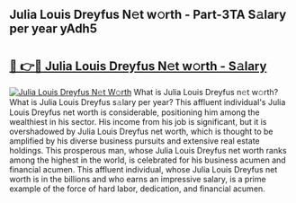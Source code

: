 ## Julia Louis Dreyfus N𝚎t w𝚘rth - Part-3TA S𝚊lary per year yAdh5

# <h2><a href="http://gc0gd06.nevu.top/?p=Julia+Louis+Dreyfus">🔗 👉🔴 Julia Louis Dreyfus N𝚎t w𝚘rth - S𝚊lary</a></h2>

[![Julia Louis Dreyfus N𝚎t W𝚘rth](https://i.imgur.com/Oavwk0R.jpeg)](http://gc0gd06.nevu.top/?p=Julia+Louis+Dreyfus)
What is Julia Louis Dreyfus n𝚎t w𝚘rth? What is Julia Louis Dreyfus s𝚊lary per year?
This affluent individual's Julia Louis Dreyfus net worth is considerable, positioning him among the wealthiest in his sector. His income from his job is significant, but it is overshadowed by Julia Louis Dreyfus net worth, which is thought to be amplified by his diverse business pursuits and extensive real estate holdings. This prosperous man, whose Julia Louis Dreyfus net worth ranks among the highest in the world, is celebrated for his business acumen and financial acumen. This affluent individual, whose Julia Louis Dreyfus net worth is in the billions and who earns an impressive salary, is a prime example of the force of hard labor, dedication, and financial acumen.
